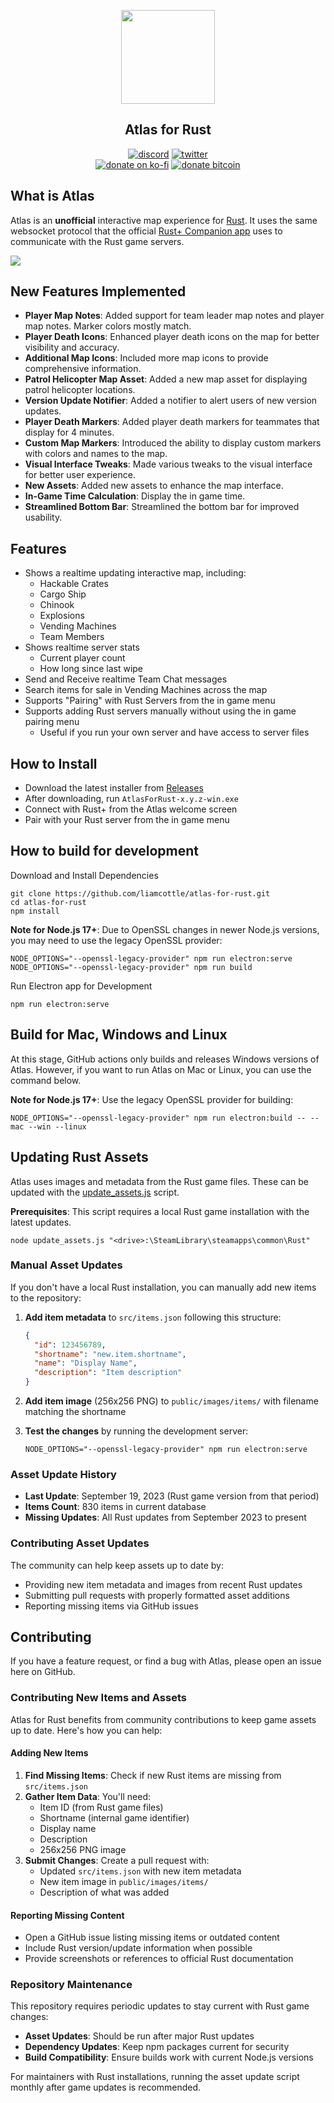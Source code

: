 <p align="center">
<a href="https://github.com/liamcottle/atlas-for-rust"><img src="./public/icon_rounded.png" width="150"></a>
</p>

<h2 align="center">Atlas for Rust</h2>

<p align="center">
<a href="https://discord.gg/APQSQZNV7t"><img src="https://img.shields.io/badge/Discord-Liam%20Cottle's%20Discord-%237289DA?style=flat&logo=discord" alt="discord"/></a>
<a href="https://twitter.com/liamcottle"><img src="https://img.shields.io/badge/Twitter-@liamcottle-%231DA1F2?style=flat&logo=twitter" alt="twitter"/></a>
<br/>
<a href="https://ko-fi.com/liamcottle"><img src="https://img.shields.io/badge/Donate%20a%20Coffee-liamcottle-yellow?style=flat&logo=buy-me-a-coffee" alt="donate on ko-fi"/></a>
<a href="./donate.md"><img src="https://img.shields.io/badge/Donate%20Bitcoin-3FPBfiEwioWHFix3kZqe5bdU9F5o8mG8dh-%23FF9900?style=flat&logo=bitcoin" alt="donate bitcoin"/></a>
</p>

## What is Atlas

Atlas is an **unofficial** interactive map experience for [Rust](https://rust.facepunch.com/). It uses the same websocket protocol that the official [Rust+ Companion app](https://rust.facepunch.com/companion) uses to communicate with the Rust game servers.

<img src="./docs/map.png">

## New Features Implemented

- **Player Map Notes**: Added support for team leader map notes and player map notes. Marker colors mostly match.
- **Player Death Icons**: Enhanced player death icons on the map for better visibility and accuracy.
- **Additional Map Icons**: Included more map icons to provide comprehensive information.
- **Patrol Helicopter Map Asset**: Added a new map asset for displaying patrol helicopter locations.
- **Version Update Notifier**: Added a notifier to alert users of new version updates.
- **Player Death Markers**: Added player death markers for teammates that display for 4 minutes.
- **Custom Map Markers**: Introduced the ability to display custom markers with colors and names to the map.
- **Visual Interface Tweaks**: Made various tweaks to the visual interface for better user experience.
- **New Assets**: Added new assets to enhance the map interface.
- **In-Game Time Calculation**: Display the in game time.
- **Streamlined Bottom Bar**: Streamlined the bottom bar for improved usability.

## Features

- Shows a realtime updating interactive map, including:
    - Hackable Crates
    - Cargo Ship
    - Chinook
    - Explosions
    - Vending Machines
    - Team Members
- Shows realtime server stats
    - Current player count
    - How long since last wipe
- Send and Receive realtime Team Chat messages
- Search items for sale in Vending Machines across the map
- Supports "Pairing" with Rust Servers from the in game menu
- Supports adding Rust servers manually without using the in game pairing menu
    - Useful if you run your own server and have access to server files

## How to Install

- Download the latest installer from [Releases](https://github.com/liamcottle/atlas-for-rust/releases)
- After downloading, run `AtlasForRust-x.y.z-win.exe`
- Connect with Rust+ from the Atlas welcome screen
- Pair with your Rust server from the in game menu

## How to build for development

Download and Install Dependencies

```
git clone https://github.com/liamcottle/atlas-for-rust.git
cd atlas-for-rust
npm install
```

**Note for Node.js 17+**: Due to OpenSSL changes in newer Node.js versions, you may need to use the legacy OpenSSL provider:

```
NODE_OPTIONS="--openssl-legacy-provider" npm run electron:serve
NODE_OPTIONS="--openssl-legacy-provider" npm run build
```

Run Electron app for Development

```
npm run electron:serve
```

## Build for Mac, Windows and Linux

At this stage, GitHub actions only builds and releases Windows versions of Atlas. However, if you want to run Atlas on Mac or Linux, you can use the command below.

**Note for Node.js 17+**: Use the legacy OpenSSL provider for building:

```
NODE_OPTIONS="--openssl-legacy-provider" npm run electron:build -- --mac --win --linux
```

## Updating Rust Assets

Atlas uses images and metadata from the Rust game files. These can be updated with the [update_assets.js](./update_assets.js) script.

**Prerequisites**: This script requires a local Rust game installation with the latest updates.

```shell
node update_assets.js "<drive>:\SteamLibrary\steamapps\common\Rust"
```

### Manual Asset Updates

If you don't have a local Rust installation, you can manually add new items to the repository:

1. **Add item metadata** to `src/items.json` following this structure:
   ```json
   {
     "id": 123456789,
     "shortname": "new.item.shortname",
     "name": "Display Name",
     "description": "Item description"
   }
   ```

2. **Add item image** (256x256 PNG) to `public/images/items/` with filename matching the shortname

3. **Test the changes** by running the development server:
   ```
   NODE_OPTIONS="--openssl-legacy-provider" npm run electron:serve
   ```

### Asset Update History

- **Last Update**: September 19, 2023 (Rust game version from that period)
- **Items Count**: 830 items in current database
- **Missing Updates**: All Rust updates from September 2023 to present

### Contributing Asset Updates

The community can help keep assets up to date by:
- Providing new item metadata and images from recent Rust updates
- Submitting pull requests with properly formatted asset additions
- Reporting missing items via GitHub issues

## Contributing

If you have a feature request, or find a bug with Atlas, please open an issue here on GitHub.

### Contributing New Items and Assets

Atlas for Rust benefits from community contributions to keep game assets up to date. Here's how you can help:

#### Adding New Items

1. **Find Missing Items**: Check if new Rust items are missing from `src/items.json`
2. **Gather Item Data**: You'll need:
   - Item ID (from Rust game files)
   - Shortname (internal game identifier)
   - Display name
   - Description
   - 256x256 PNG image
3. **Submit Changes**: Create a pull request with:
   - Updated `src/items.json` with new item metadata
   - New item image in `public/images/items/`
   - Description of what was added

#### Reporting Missing Content

- Open a GitHub issue listing missing items or outdated content
- Include Rust version/update information when possible
- Provide screenshots or references to official Rust documentation

### Repository Maintenance

This repository requires periodic updates to stay current with Rust game changes:

- **Asset Updates**: Should be run after major Rust updates
- **Dependency Updates**: Keep npm packages current for security
- **Build Compatibility**: Ensure builds work with current Node.js versions

For maintainers with Rust installations, running the asset update script monthly after game updates is recommended.
